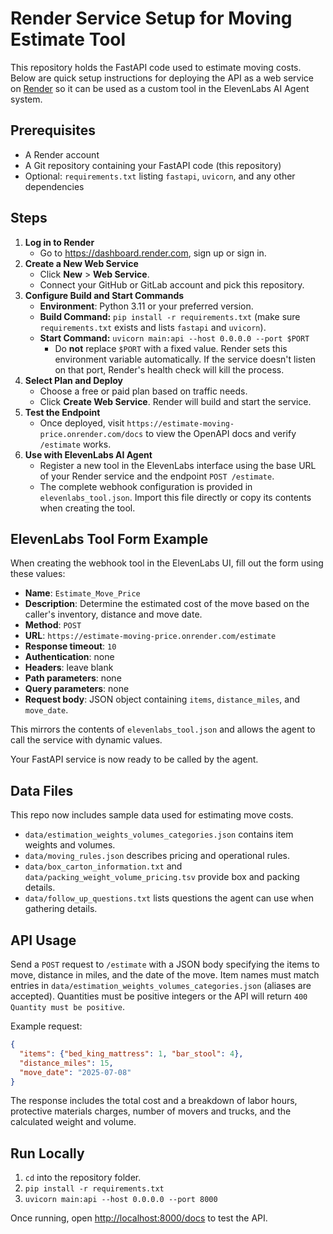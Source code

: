 # Render Service Setup for Moving Estimate Tool

This repository holds the FastAPI code used to estimate moving costs. Below are quick setup instructions for deploying the API as a web service on [Render](https://render.com) so it can be used as a custom tool in the ElevenLabs AI Agent system.

## Prerequisites

- A Render account
- A Git repository containing your FastAPI code (this repository)
- Optional: `requirements.txt` listing `fastapi`, `uvicorn`, and any other dependencies

## Steps

1. **Log in to Render**
   - Go to <https://dashboard.render.com>, sign up or sign in.
2. **Create a New Web Service**
   - Click **New** > **Web Service**.
   - Connect your GitHub or GitLab account and pick this repository.
3. **Configure Build and Start Commands**
   - **Environment**: Python 3.11 or your preferred version.
   - **Build Command:** `pip install -r requirements.txt` (make sure `requirements.txt` exists and lists `fastapi` and `uvicorn`).
   - **Start Command:** `uvicorn main:api --host 0.0.0.0 --port $PORT`
     - Do **not** replace `$PORT` with a fixed value. Render sets this
       environment variable automatically. If the service doesn't listen
       on that port, Render's health check will kill the process.
4. **Select Plan and Deploy**
   - Choose a free or paid plan based on traffic needs.
   - Click **Create Web Service**. Render will build and start the service.
5. **Test the Endpoint**
   - Once deployed, visit `https://estimate-moving-price.onrender.com/docs` to view the OpenAPI docs and verify `/estimate` works.
6. **Use with ElevenLabs AI Agent**
   - Register a new tool in the ElevenLabs interface using the base URL of your Render service and the endpoint `POST /estimate`.
   - The complete webhook configuration is provided in `elevenlabs_tool.json`. Import this file directly or copy its contents when creating the tool.

## ElevenLabs Tool Form Example

When creating the webhook tool in the ElevenLabs UI, fill out the form using these values:

- **Name**: `Estimate_Move_Price`
- **Description**: Determine the estimated cost of the move based on the caller's inventory, distance and move date.
- **Method**: `POST`
- **URL**: `https://estimate-moving-price.onrender.com/estimate`
- **Response timeout**: `10`
- **Authentication**: none
- **Headers**: leave blank
- **Path parameters**: none
- **Query parameters**: none
- **Request body**: JSON object containing `items`, `distance_miles`, and `move_date`.

This mirrors the contents of `elevenlabs_tool.json` and allows the agent to call the service with dynamic values.

Your FastAPI service is now ready to be called by the agent.

## Data Files

This repo now includes sample data used for estimating move costs.
- `data/estimation_weights_volumes_categories.json` contains item weights and volumes.
- `data/moving_rules.json` describes pricing and operational rules.
- `data/box_carton_information.txt` and `data/packing_weight_volume_pricing.tsv` provide box and packing details.
- `data/follow_up_questions.txt` lists questions the agent can use when gathering details.


## API Usage

Send a `POST` request to `/estimate` with a JSON body specifying the items to move, distance in miles, and the date of the move. Item names must match entries in `data/estimation_weights_volumes_categories.json` (aliases are accepted). Quantities must be positive integers or the API will return `400 Quantity must be positive`.

Example request:

```json
{
  "items": {"bed_king_mattress": 1, "bar_stool": 4},
  "distance_miles": 15,
  "move_date": "2025-07-08"
}
```

The response includes the total cost and a breakdown of labor hours, protective materials charges, number of movers and trucks, and the calculated weight and volume.

## Run Locally

1. `cd` into the repository folder.
2. `pip install -r requirements.txt`
3. `uvicorn main:api --host 0.0.0.0 --port 8000`

Once running, open [http://localhost:8000/docs](http://localhost:8000/docs) to test the API.
